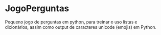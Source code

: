 # JogoPerguntas
Pequeno jogo de perguntas em python, para treinar o uso listas e dicionários, assim como output de caracteres unicode (emojis) em Python.
